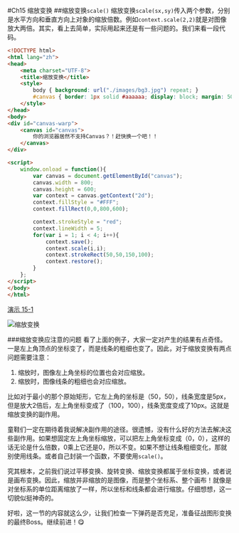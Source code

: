 #Ch15 缩放变换
##缩放变换`scale()`
缩放变换`scale(sx,sy)`传入两个参数，分别是水平方向和垂直方向上对象的缩放倍数。例如`context.scale(2,2)`就是对图像放大两倍。其实，看上去简单，实际用起来还是有一些问题的。我们来看一段代码。

```HTML
<!DOCTYPE html>
<html lang="zh">
<head>
    <meta charset="UTF-8">
    <title>缩放变换</title>
    <style>
        body { background: url("./images/bg3.jpg") repeat; }
        #canvas { border: 1px solid #aaaaaa; display: block; margin: 50px auto; }
    </style>
</head>
<body>
<div id="canvas-warp">
    <canvas id="canvas">
        你的浏览器居然不支持Canvas？！赶快换一个吧！！
    </canvas>
</div>

<script>
    window.onload = function(){
        var canvas = document.getElementById("canvas");
        canvas.width = 800;
        canvas.height = 600;
        var context = canvas.getContext("2d");
        context.fillStyle = "#FFF";
        context.fillRect(0,0,800,600);

        context.strokeStyle = "red";
        context.lineWidth = 5;
        for(var i = 1; i < 4; i++){
            context.save();
            context.scale(i,i);
            context.strokeRect(50,50,150,100);
            context.restore();
        }
    };
</script>
</body>
</html>
```

[演示 15-1](http://airingursb.github.io/canvas/Canvas/15/15-1.html)

![缩放变换](http://7xkcl8.com1.z0.glb.clouddn.com/edu15-1.png-html.jpg)

###缩放变换应注意的问题
看了上面的例子，大家一定对产生的结果有点奇怪。一是左上角顶点的坐标变了，而是线条的粗细也变了。因此，对于缩放变换有两点问题需要注意：

1. 缩放时，图像左上角坐标的位置也会对应缩放。
2. 缩放时，图像线条的粗细也会对应缩放。

比如对于最小的那个原始矩形，它左上角的坐标是（50，50），线条宽度是5px，但是放大2倍后，左上角坐标变成了（100，100），线条宽度变成了10px。这就是缩放变换的副作用。

童鞋们一定在期待着我说解决副作用的途径。很遗憾，没有什么好的方法去解决这些副作用。如果想固定左上角坐标缩放，可以把左上角坐标变成（0，0），这样的话无论是什么倍数，0乘上它还是0，所以不变。如果不想让线条粗细变化，那就别使用线条。或者自己封装一个函数，不要使用`scale()`。

究其根本，之前我们说过平移变换、旋转变换、缩放变换都属于坐标变换，或者说是画布变换。因此，缩放并非缩放的是图像，而是整个坐标系、整个画布！就像是对坐标系的单位距离缩放了一样，所以坐标和线条都会进行缩放。仔细想想，这一切貌似挺神奇的。

好啦，这一节的内容就这么少，让我们检查一下弹药是否充足，准备征战图形变换的最终Boss。继续前进！😋